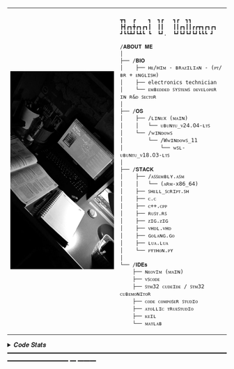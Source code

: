 <table>
  <tr>
    <td style="width: 50%;">
       <img src="https://github.com/RafaelVVolkmer/RafaelVVolkmer/blob/main/readme_image.png" alt="Asuka" style="width: 200%; border: none;"/>
    </td>
    <td style="width: 50%; vertical-align: top;">
      <p style="font-family: monospace; font-size: 16px;">
       
    ┳┓  ┏    ┓  ┓┏   ┓┏  ┓┓        
    ┣┫┏┓╋┏┓┏┓┃  ┃┃   ┃┃┏┓┃┃┏┏┳┓┏┓┏┓
    ┛┗┗┻┛┗┻┗ ┗  ┗┛.  ┗┛┗┛┗┛┗┛┗┗┗ ┛ 

</p>

    /𝐀𝐁𝐎𝐔𝐓 𝐌𝐄
    │
    ├── /𝐁𝐈𝐎
    │    ├── ʜᴇ/ʜɪᴍ - ʙʀᴀᴢɪʟɪᴀɴ - (ᴘᴛ/ʙʀ + ᴇɴɢʟɪꜱʜ)
    │    ├── electronics technician
    │    └── ᴇᴍʙᴇᴅᴅᴇᴅ ꜱʏꜱᴛᴇᴍꜱ ᴅᴇᴠᴇʟᴏᴘᴇʀ ɪɴ ʀ&ᴅ ꜱᴇᴄᴛᴏʀ
    │
    ├── /𝐎𝐒
    │    ├── /ʟɪɴᴜx (ᴍᴀɪɴ)
    │    │   └── ᴜʙᴜɴᴛᴜ_ᴠ𝟤𝟦.𝟢𝟦-ʟᴛꜱ
    │    └── /ᴡɪɴᴅᴏᴡꜱ
    │        └── /Wᴡɪɴᴅᴏᴡꜱ_𝟣𝟣
    │            └── ᴡꜱʟ-ᴜʙᴜɴᴛᴜ_ᴠ𝟣𝟪.𝟢𝟥-ʟᴛꜱ
    │
    ├── /𝐒𝐓𝐀𝐂𝐊
    │    ├── /ᴀꜱꜱᴇᴍʙʟʏ.ᴀꜱᴍ
    │    │   └── (ᴀʀᴍ-x𝟪𝟨_𝟨𝟦)
    │    ├── ꜱʜᴇʟʟ_ꜱᴄʀɪᴘᴛ.ꜱʜ
    │    ├── ᴄ.ᴄ
    │    ├── ᴄ++.ᴄᴘᴘ
    │    ├── ʀᴜꜱᴛ.ʀꜱ
    │    ├── ᴢɪɢ.ᴢɪɢ
    │    ├── ᴠʜᴅʟ.ᴠʜᴅ
    │    ├── ɢᴏʟᴀɴɢ.ɢᴏ
    │    ├── ʟᴜᴀ.ʟᴜᴀ
    │    └── ᴘʏᴛʜᴏɴ.ᴘʏ
    │
    └── /𝐈𝐃𝐄𝐬
        ├── ɴᴇᴏᴠɪᴍ (ᴍᴀɪɴ)
        ├── ᴠꜱᴄᴏᴅᴇ
        ├── ꜱᴛᴍ𝟥𝟤 ᴄᴜᴅᴇɪᴅᴇ / ꜱᴛᴍ𝟥𝟤 ᴄᴜʙᴇᴍᴏɴɪᴛᴏʀ
        ├── ᴄᴏᴅᴇ ᴄᴏᴍᴘᴏꜱᴇʀ ꜱᴛᴜᴅɪᴏ
        ├── ᴀᴛᴏʟʟɪᴄ ᴛʀᴜᴇꜱᴛᴜᴅɪᴏ
        ├── ᴋᴇɪʟ
        └── ᴍᴀᴛʟᴀʙ
        
  </tr>
</table>

<details>
<summary> 𝑪𝒐𝒅𝒆 𝑺𝒕𝒂𝒕𝒔 ━━━━━━━━━━━━━━━━━━━━━━━━━━━━━━━━━━━━━━━━━━━━━━ ━ ━━━</summary>
<br>
  <img src="https://leetcard.jacoblin.cool/Rafael_Volkmer?theme=nord&font=JetBrains%20Mono" height="163," alt="LeetCode Stats" /> <img src="https://github-readme-stats.vercel.app/api?username=RafaelVVolkmer&hide_title=false&hide_rank=false&show_icons=true&include_all_commits=true&count_private=true&disable_animations=false&theme=nord&locale=en&hide_border=true&order=1" height="163" alt="stats graph"  />
<br>
</details>





                                                                                                          
                                                                                                          

